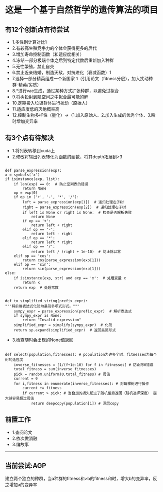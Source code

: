 # 这是一个基于自然哲学的遗传算法的项目
## 有12个创新点有待尝试
+ 1.多性别计算对比1
+ 2.有较高生殖竞争力的个体会获得更多的后代
+ 3.增加寿命控制函数（和适应度相关）
+ 4.冻结一部分极端个体之后到特定代数后重新加入种群
+ 5.无性繁殖，禁止自交
+ 6.禁止近亲结婚，制造天敌，对抗进化（衰减函数）1
+ 7.选择一部分精英组成一个新国家 1（引用论文（fitness分层），加入扰动种群-精英/劣质）
+ 8.*进行vae生成，通过某种方式扩张种群，以避免过拟合
+ 9.将树投射到隐空间之中拟合最可能的解
+ 10.定期投入垃圾群体进行扰动（原始人）
+ 11.适应度低的灭绝概率高
+ 12.控制生物多样性（量化）->（1.加入原始人、2.加入生成的优秀个体、3.瞬时增加变异率

## 有3个点有待解决
+ 1.将列表转移到cuda上
+ 2.修改将输出列表转化为函数的函数，将其depth拓展到>3
## 
    def parse_expression(exp):
    x = symbols('x')
    if isinstance(exp, list):
        if len(exp) == 0:  # 防止空列表的错误
            return None
        op = exp[0]
        if op in ('+', '-', '*', '/'):
            left = parse_expression(exp[1])  # 递归处理左子树
            right = parse_expression(exp[2])  # 递归处理右子树
            if left is None or right is None:  # 检查是否解析失败
                return None
            if op == '+':
                return left + right
            elif op == '-':
                return left - right
            elif op == '*':
                return left * right
            elif op == '/':
                return left / (right + 1e-10)  # 防止除以零
        elif op == 'cos':
            return cos(parse_expression(exp[1]))
        elif op == 'sin':
            return sin(parse_expression(exp[1]))
    else:
        if isinstance(exp, str) and exp == 'x':  # 处理变量 x
            return x
        return exp  # 处理常数

## 
    def to_simplified_string(prefix_expr):
    """将前缀表达式化简为最简多项式形式。"""
        sympy_expr = parse_expression(prefix_expr)  # 解析表达式
        if sympy_expr is None:
            return "Invalid expression"    
        simplified_expr = simplify(sympy_expr)  # 化简
        return sp.expand(simplified_expr)  # 返回最简形式

+ 3.检查随时会出现的None值返回
##
    def select(population,fitnesses): # population为许多个树，fitnesses为每个树的适应度
        inverse_fitnesses = [1/(f+1e-10) for f in fitnesses] # 防止除0错误
        total_fitness = sum(inverse_fitnesses)
        pick = random.uniform(0,total_fitness) # 阈值
        current = 0
        for i,fitness in enumerate(inverse_fitnesses): # 对每棵树进行操作
            current += fitness
            if current > pick: # 当叠加的损失超过了随机值后返回（随机选择深度） 越大越容易超过阈值
                return deepcopy(population[i]) # 深层copy
## 前置工作
+ 1.查阅论文 
+ 2.依次做消融
+ 3.编故事


------------------------
## 当前尝试:AGP
建立两个独立的种群，当a种群的fitness和>b的fitness和时，增大b的变异率，反之增加a的变异率